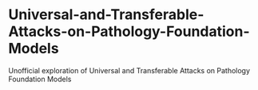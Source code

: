 # Universal-and-Transferable-Attacks-on-Pathology-Foundation-Models
Unofficial exploration of Universal and Transferable Attacks on Pathology Foundation Models
